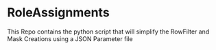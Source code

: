 # RoleAssignments
This Repo contains the python script that will simplify the RowFilter and Mask Creations using a JSON Parameter file
